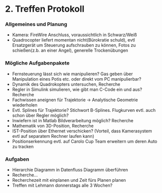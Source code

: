 # 2. Treffen Protokoll

### Allgemeines und Planung
- Kamera: FireWire Anschluss, voraussichtlich in Schwarz/Weiß
- Quadrocopter liefert momentan nicht(Bürokratie schuld), evtl Ersatzgerät um Steuerung aufschrauben zu können, Fotos zu schießen(z.b. an einer Angel), generelle Trockenübungen

### Mögliche Aufgabenpakete
- Fernsteuerung lässt sich wie manipulieren? Gas geben über Manipulation eines Potis etc. oder direkt vom PC manipulierbar?
- Dynamik des Quadrokopters untersuchen, Recherche
- Regler in Simulink simulieren, wie gibt man C-Code ein und aus? Recherche
- Fachwissen aneignen für Trajektorie -> Analytische Geometrie wiederholen
- Evtl. Splines für Trajektorie? Stichwort B-Splines. Flugkurven evtl. auch schon über Regler möglich?
- Inwiefern ist in Matlab Bildverarbeitung möglich? Recherche
- Mathematik von 3D-Position, Recherche
- IST-Position über Ethernet verschicken? (Vorteil, dass Kamerasystem evtl auf separatem Rechner laufen kann)
- Positionserkennung evtl. auf Carolo Cup Team erweitern um deren Auto zu tracken

### Aufgaben
- Hierarchie Diagramm in Datenfluss Diagramm überführen
- Recherche...
- Recherchezeit mit einplanen und Zeit fürs Planen planen
- Treffen mit Lehmann donnerstags alle 3 Wochen?